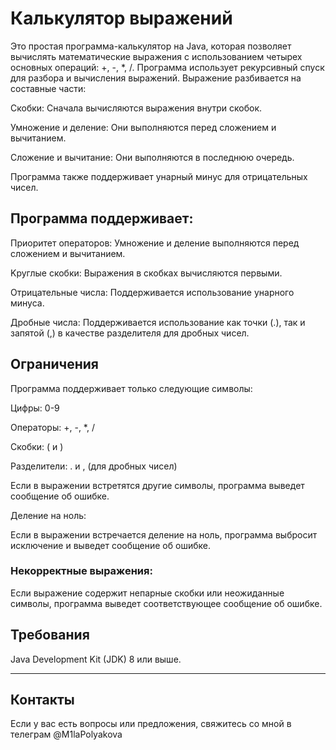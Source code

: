 # Калькулятор выражений
Это простая программа-калькулятор на Java, которая позволяет вычислять математические выражения с использованием четырех основных операций: +, -, *, /. 
Программа использует рекурсивный спуск для разбора и вычисления выражений. Выражение разбивается на составные части:

Скобки: Сначала вычисляются выражения внутри скобок.

Умножение и деление: Они выполняются перед сложением и вычитанием.

Сложение и вычитание: Они выполняются в последнюю очередь.

Программа также поддерживает унарный минус для отрицательных чисел.

## Программа поддерживает:

Приоритет операторов: Умножение и деление выполняются перед сложением и вычитанием.

Kруглые скобки: Выражения в скобках вычисляются первыми.

Отрицательные числа: Поддерживается использование унарного минуса.

Дробные числа: Поддерживается использование как точки (.), так и запятой (,) в качестве разделителя для дробных чисел.

## Ограничения

Программа поддерживает только следующие символы:

Цифры: 0-9

Операторы: +, -, *, /

Скобки: ( и )

Разделители: . и , (для дробных чисел)

Если в выражении встретятся другие символы, программа выведет сообщение об ошибке.

Деление на ноль:

Если в выражении встречается деление на ноль, программа выбросит исключение и выведет сообщение об ошибке.

### Некорректные выражения:

Если выражение содержит непарные скобки или неожиданные символы, программа выведет соответствующее сообщение об ошибке.

## Требования 
Java Development Kit (JDK) 8 или выше.

---
   
## Контакты
Если у вас есть вопросы или предложения, свяжитесь со мной в телеграм @M1laPolyakova


